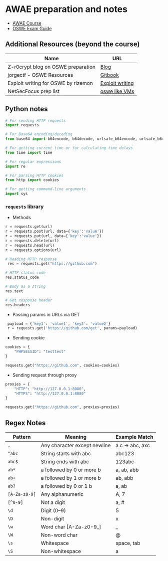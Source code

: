 # AWAE preparation and notes
- [AWAE Course](https://portal.offsec.com/courses/web-300/books-and-videos/modules)
- [OSWE Exam Guide](https://help.offensive-security.com/hc/en-us/articles/360046869951-OSWE-Exam-Guide)

## Additional Resources (beyond the course)

| Name | URL |
| ------ | ------ |
| Z-r0crypt blog on OSWE preparation | [Blog](https://z-r0crypt.github.io/blog/2020/01/22/oswe/awae-preparation/) |
| jorgectf - OSWE Resources | [Gitbook](https://jorgectf.gitbook.io/awae-oswe-preparation-resources/) |
| Exploit writing for OSWE by rizemon| [Exploit writing](https://github.com/rizemon/exploit-writing-for-oswe) |
| NetSecFocus prep list| [oswe like VMs](https://docs.google.com/spreadsheets/d/1dwSMIAPIam0PuRBkCiDI88pU3yzrqqHkDtBngUHNCw8/edit?gid=665299979#gid=665299979) |

## Python notes

```python
# For sending HTTP requests
import requests

# For Base64 encoding/decoding
from base64 import b64encode, b64decode, urlsafe_b64encode, urlsafe_b64decode

# For getting current time or for calculating time delays
from time import time

# For regular expressions
import re

# For parsing HTTP cookies
from http import cookies

# For getting command-line arguments
import sys
```

### `requests` library
 - Methods
 ```python
 r = requests.get(url)
 r = requests.post(url, data={'key':'value'})
 r = requests.put(url, data={'key':'value'})
 r = requests.delete(url)
 r = requests.head(url)
 r = requests.options(url)
 
 # Reading HTTP response
  res = requests.get("https://github.com")

 # HTTP status code
res.status_code

# Body as a string
res.text

# Get response header
res.headers

```
- Passing params in URLs via GET
```python
 payload = {'key1': 'value1', 'key2': 'value2'}
 r = requests.get('https://github.com/get', params=payload)
 ```
- Sending cookie
```python
cookies = {
    "PHPSESSID": "testtest"
}

requests.get("https://github.com", cookies=cookies)
```
- Sending request through proxy
```python
proxies = {
    "HTTP": "http://127.0.0.1:8080",
    "HTTPS": "http://127.0.0.1:8080"
}

requests.get("https://github.com", proxies=proxies)
```
## Regex Notes 

| Pattern | Meaning | Example Match |
|---------|---------|---------------|
| `.` | Any character except newline | a.c → abc, axc |
| `^abc` | String starts with abc | abc123 |
| `abc$` | String ends with abc | 123abc |
| `ab*` | a followed by 0 or more b | a, ab, abb |
| `ab+` | a followed by 1 or more b | ab, abb |
| `ab?` | a followed by 0 or 1 b | a, ab |
| `[A-Za-z0-9]` | Any alphanumeric | A, 7 |
| `[^0-9]` | Not a digit | a, # |
| `\d` | Digit (0–9) | 5 |
| `\D` | Non-digit | x |
| `\w` | Word char [A-Za-z0-9_] | _ |
| `\W` | Non-word char | @ |
| `\s` | Whitespace | space, tab |
| `\S` | Non-whitespace | a |
